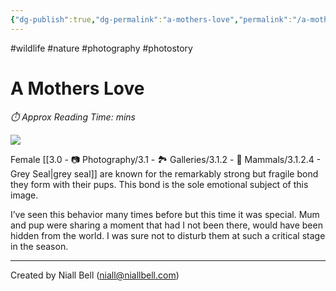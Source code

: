 ```yaml
---
{"dg-publish":true,"dg-permalink":"a-mothers-love","permalink":"/a-mothers-love/","title":"A Mothers Love","hide":true,"noteIcon":null,"created":"2024-04-17T13:57:02.338+03:00","updated":"2024-05-13T00:02:19.958+03:00"}
---
```


#wildlife #nature #photography #photostory 
# A Mothers Love
<p id="reading-time" style="font-style: italic;">⏱️ Approx Reading Time:  <span id="inserted-text"></span> mins</p>

![](https://i.imgur.com/hpoQKL9.png)

Female [[3.0 - 📷 Photography/3.1 - 🏞️ Galleries/3.1.2 - 🐯 Mammals/3.1.2.4 - Grey Seal\|grey seal]] are known for the remarkably strong but fragile bond they form with their pups. This bond is the sole emotional subject of this image.

I’ve seen this behavior many times before but this time it was special. Mum and pup were sharing a moment that had I not been there, would have been hidden from the world. I was sure not to disturb them at such a critical stage in the season.


---
Created by Niall Bell (niall@niallbell.com)
